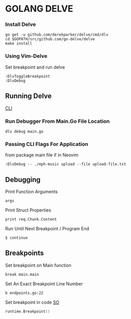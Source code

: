 # GOLANG DELVE

### Install Delve
```console
go get -u github.com/derekparker/delve/cmd/dlv
cd $GOPATH/src/github.com/go-delve/delve
make install
```

### Using Vim-Delve
Set breakpoint and run delve
```console
:DlvToggleBreakpoint
:DlvDebug
```

## Running Delve
[CLI](https://github.com/derekparker/delve/tree/master/Documentation/cli)

### Run Debugger From Main.Go File Location
```Console
dlv debug main.go
```

### Passing CLI Flags For Application
from package main file if in Neovim
```golang
:DlvDebug -- ./eph-music upload --file upload-file.txt
```

## Debugging
Print Function Arguments
```console
args
```

Print Struct Properties
```console
print req.Chunk.Content
```

Run Until Next Breakpoint / Program End
```console
$ continue
```

## Breakpoints
Set breakpoint on Main function
```console
break main.main
```

Set An Exact Breakpoint Line Number
```console
b endpoints.go:22
```

Set breakpoint in code [SO](https://stackoverflow.com/questions/35856911/how-can-i-set-breakpoints-by-the-sourcefile-line-number-in-delve)
```go
runtime.Breakpoint()
```
